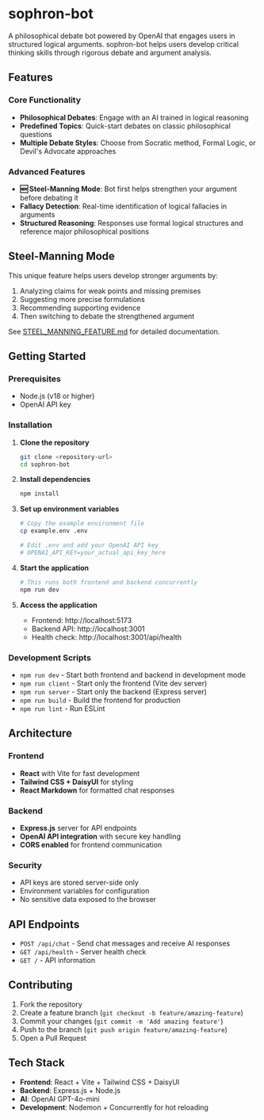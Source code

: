 # sophron-bot

A philosophical debate bot powered by OpenAI that engages users in structured logical arguments. sophron-bot helps users develop critical thinking skills through rigorous debate and argument analysis.

## Features

### Core Functionality
- **Philosophical Debates**: Engage with an AI trained in logical reasoning
- **Predefined Topics**: Quick-start debates on classic philosophical questions
- **Multiple Debate Styles**: Choose from Socratic method, Formal Logic, or Devil's Advocate approaches

### Advanced Features
- **🆕 Steel-Manning Mode**: Bot first helps strengthen your argument before debating it
- **Fallacy Detection**: Real-time identification of logical fallacies in arguments
- **Structured Reasoning**: Responses use formal logical structures and reference major philosophical positions

## Steel-Manning Mode

This unique feature helps users develop stronger arguments by:
1. Analyzing claims for weak points and missing premises
2. Suggesting more precise formulations
3. Recommending supporting evidence
4. Then switching to debate the strengthened argument

See [STEEL_MANNING_FEATURE.md](./STEEL_MANNING_FEATURE.md) for detailed documentation.

## Getting Started

### Prerequisites
- Node.js (v18 or higher)
- OpenAI API key

### Installation

1. **Clone the repository**
   ```bash
   git clone <repository-url>
   cd sophron-bot
   ```

2. **Install dependencies**
   ```bash
   npm install
   ```

3. **Set up environment variables**
   ```bash
   # Copy the example environment file
   cp example.env .env
   
   # Edit .env and add your OpenAI API key
   # OPENAI_API_KEY=your_actual_api_key_here
   ```

4. **Start the application**
   ```bash
   # This runs both frontend and backend concurrently
   npm run dev
   ```

5. **Access the application**
   - Frontend: http://localhost:5173
   - Backend API: http://localhost:3001
   - Health check: http://localhost:3001/api/health

### Development Scripts

- `npm run dev` - Start both frontend and backend in development mode
- `npm run client` - Start only the frontend (Vite dev server)
- `npm run server` - Start only the backend (Express server)
- `npm run build` - Build the frontend for production
- `npm run lint` - Run ESLint

## Architecture

### Frontend
- **React** with Vite for fast development
- **Tailwind CSS + DaisyUI** for styling
- **React Markdown** for formatted chat responses

### Backend
- **Express.js** server for API endpoints
- **OpenAI API integration** with secure key handling
- **CORS enabled** for frontend communication

### Security
- API keys are stored server-side only
- Environment variables for configuration
- No sensitive data exposed to the browser

## API Endpoints

- `POST /api/chat` - Send chat messages and receive AI responses
- `GET /api/health` - Server health check
- `GET /` - API information

## Contributing

1. Fork the repository
2. Create a feature branch (`git checkout -b feature/amazing-feature`)
3. Commit your changes (`git commit -m 'Add amazing feature'`)
4. Push to the branch (`git push origin feature/amazing-feature`)
5. Open a Pull Request

## Tech Stack

- **Frontend**: React + Vite + Tailwind CSS + DaisyUI
- **Backend**: Express.js + Node.js
- **AI**: OpenAI GPT-4o-mini
- **Development**: Nodemon + Concurrently for hot reloading
